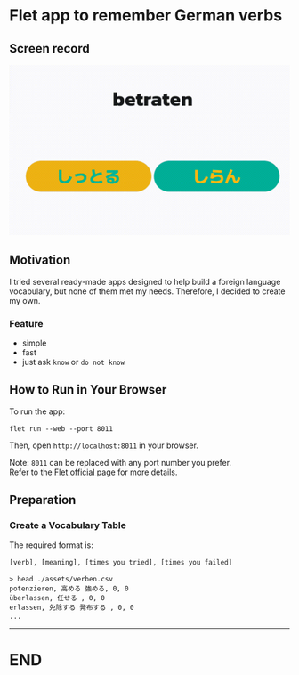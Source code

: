 # Flet app to remember German verbs

## Screen record

![Screenshot](./assets/Screen_Recording.gif)


## Motivation

I tried several ready-made apps designed to help build a foreign language vocabulary, but none of them met my needs. Therefore, I decided to create my own.

### Feature

* simple
* fast
* just ask `know` or `do not know`


## How to Run in Your Browser
To run the app:

```
flet run --web --port 8011
```


Then, open `http://localhost:8011` in your browser.

Note: `8011` can be replaced with any port number you prefer.  
Refer to the [Flet official page](https://flet.dev/) for more details.

## Preparation

### Create a Vocabulary Table

The required format is:


```
[verb], [meaning], [times you tried], [times you failed]
```

```
> head ./assets/verben.csv
potenzieren, 高める 強める, 0, 0
überlassen, 任せる , 0, 0
erlassen, 免除する 発布する , 0, 0
...
```

-------------------------
# END
